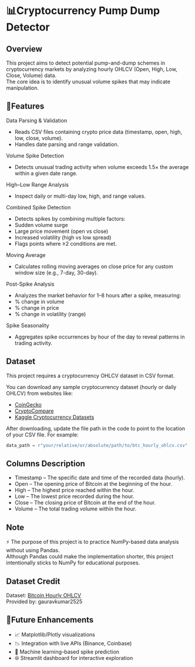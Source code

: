 # 📊Cryptocurrency Pump Dump Detector

## Overview
This project aims to detect potential pump-and-dump schemes in cryptocurrency markets by analyzing hourly OHLCV (Open, High, Low, Close, Volume) data.<br> The core idea is to identify unusual volume spikes that may indicate manipulation.

## 🚀Features
 Data Parsing & Validation
  - Reads CSV files containing crypto price data (timestamp, open, high, low, close, volume).
  - Handles date parsing and range validation.

Volume Spike Detection
  - Detects unusual trading activity when volume exceeds 1.5× the average within a given date range.

High–Low Range Analysis
  - Inspect daily or multi-day low, high, and range values.

Combined Spike Detection
  - Detects spikes by combining multiple factors:
   - Sudden volume surge
   - Large price movement (open vs close)
   - Increased volatility (high vs low spread)
  - Flags points where ≥2 conditions are met.

Moving Average
  - Calculates rolling moving averages on close price for any custom window size (e.g., 7-day, 30-day).

Post-Spike Analysis
  - Analyzes the market behavior for 1–8 hours after a spike, measuring:
   - % change in volume
   - % change in price
   - % change in volatility (range)

Spike Seasonality
  - Aggregates spike occurrences by hour of the day to reveal patterns in trading activity.


## Dataset

This project requires a cryptocurrency OHLCV dataset in CSV format.

You can download any sample cryptocurrency dataset (hourly or daily OHLCV) from websites like:

- [CoinGecko](https://www.coingecko.com/en/api)
- [CryptoCompare](https://min-api.cryptocompare.com/)
- [Kaggle Cryptocurrency Datasets](https://www.kaggle.com/datasets?search=cryptocurrency)

After downloading, update the file path in the code to point to the location of your CSV file. For example:

```python
data_path = r"your/relative/or/absolute/path/to/btc_hourly_ohlcv.csv"
```

## Columns Description

 - Timestamp – The specific date and time of the recorded data (hourly).
 - Open – The opening price of Bitcoin at the beginning of the hour.
 - High – The highest price reached within the hour.
 - Low – The lowest price recorded during the hour.
 - Close – The closing price of Bitcoin at the end of the hour.
 - Volume – The total trading volume within the hour.

## Note
⚡ The purpose of this project is to practice NumPy-based data analysis without using Pandas.<br>
Although Pandas could make the implementation shorter, this project intentionally sticks to NumPy for educational purposes.

## Dataset Credit
 Dataset: [Bitcoin Hourly OHLCV](https://www.kaggle.com/datasets/gauravkumar2525/bitcoin-market-hourly-trends-2024-2025?utm_medium=social&utm_campaign=kaggle-dataset-share&utm_source=twitter ) <br>
 Provided by: gauravkumar2525

## 🎯Future Enhancements
 - 📈 Matplotlib/Plotly visualizations
 - 📉 Integration with live APIs (Binance, Coinbase)
 - 🧠 Machine learning–based spike prediction
 - 🌐 Streamlit dashboard for interactive exploration